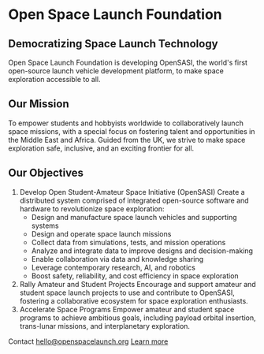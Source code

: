 # Open Space Launch Foundation

## Democratizing Space Launch Technology
Open Space Launch Foundation is developing OpenSASI, the world's first open-source launch vehicle development platform, to make space exploration accessible to all.

## Our Mission
To empower students and hobbyists worldwide to collaboratively launch space missions, with a special focus on fostering talent and opportunities in the Middle East and Africa. Guided from the UK, we strive to make space exploration safe, inclusive, and an exciting frontier for all.

## Our Objectives
1. Develop Open Student-Amateur Space Initiative (OpenSASI)
   Create a distributed system comprised of integrated open-source software and hardware to revolutionize space exploration:
   - Design and manufacture space launch vehicles and supporting systems
   - Design and operate space launch missions
   - Collect data from simulations, tests, and mission operations
   - Analyze and integrate data to improve designs and decision-making
   - Enable collaboration via data and knowledge sharing
   - Leverage contemporary research, AI, and robotics
   - Boost safety, reliability, and cost efficiency in space exploration
2. Rally Amateur and Student Projects
Encourage and support amateur and student space launch projects to use and contribute to OpenSASI, fostering a collaborative ecosystem for space exploration enthusiasts.
3. Accelerate Space Programs
Empower amateur and student space programs to achieve ambitious goals, including payload orbital insertion, trans-lunar missions, and interplanetary exploration.

Contact [hello@openspacelaunch.org](mailto:hello@openspacelaunch.org)
[Learn more](https://openspacelaunch.org)

